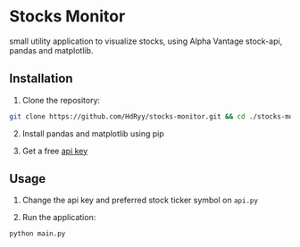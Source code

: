 # Stocks Monitor

small utility application to visualize stocks, using Alpha Vantage stock-api, pandas and matplotlib.

## Installation

1. Clone the repository:

```bash
git clone https://github.com/HdRyy/stocks-monitor.git && cd ./stocks-monitor
```

2. Install pandas and matplotlib using pip

3. Get a free [api key](https://www.alphavantage.co/support/#api-key)

## Usage

1. Change the api key and preferred stock ticker symbol on `api.py`

2. Run the application:

```bash
python main.py
```
